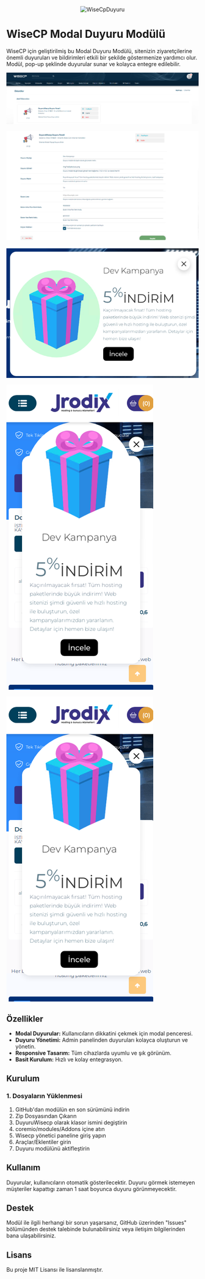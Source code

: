 <p align="center">
  <img src="https://www.megaresim.com/upload/cc65b475.png" alt="WiseCpDuyuru" width="250px" height="100px">
</p>


# WiseCP Modal Duyuru Modülü

WiseCP için geliştirilmiş bu Modal Duyuru Modülü, sitenizin ziyaretçilerine önemli duyuruları ve bildirimleri etkili bir şekilde göstermenize yardımcı olur. Modül, pop-up şeklinde duyurular sunar ve kolayca entegre edilebilir.

![WiseCpDuyuru](https://raw.githubusercontent.com/OmerAti/DuyuruWisecp/main/ekran1.png)

![WiseCpDuyuru](https://raw.githubusercontent.com/OmerAti/DuyuruWisecp/main/ekran2.png)

![WiseCpDuyuru](https://raw.githubusercontent.com/OmerAti/DuyuruWisecp/main/ekran3.png)

![WiseCpDuyuru](https://raw.githubusercontent.com/OmerAti/DuyuruWisecp/main/ekran4.png)

![WiseCpDuyuru](https://raw.githubusercontent.com/OmerAti/DuyuruWisecp/main/ekran4.png)

## Özellikler

- **Modal Duyurular:** Kullanıcıların dikkatini çekmek için modal penceresi.
- **Duyuru Yönetimi:** Admin panelinden duyuruları kolayca oluşturun ve yönetin.
- **Responsive Tasarım:** Tüm cihazlarda uyumlu ve şık görünüm.
- **Basit Kurulum:** Hızlı ve kolay entegrasyon.

## Kurulum

### 1. Dosyaların Yüklenmesi

1. GitHub'dan modülün en son sürümünü indirin
2. Zip Dosyasından Çıkarın
3. DuyuruWisecp olarak klasor ismini degiştirin
4. coremio/modules/Addons içine atın
5. Wisecp yönetici paneline giriş yapın
6. Araçlar/Eklentiler girin
7. Duyuru modülünü aktifleştirin


## Kullanım
Duyurular, kullanıcıların otomatik gösterilecektir.
Duyuru görmek istemeyen müşteriler kapattıgı zaman 1 saat boyunca duyuru görünmeyecektir.

## Destek
Modül ile ilgili herhangi bir sorun yaşarsanız, GitHub üzerinden "Issues" bölümünden destek talebinde bulunabilirsiniz veya iletişim  bilgilerinden bana ulaşabilirsiniz.

## Lisans
Bu proje MIT Lisansı ile lisanslanmıştır.
